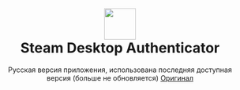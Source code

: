 <h1 align="center">
  <img src="https://raw.githubusercontent.com/Jessecar96/SteamDesktopAuthenticator/master/icon.png" height="64" width="64" />
  <br/>
  Steam Desktop Authenticator
</h1>
<p align="center">
  Русская версия приложения, использована последняя доступная версия (больше не обновляется)
  <a href="https://github.com/Jessecar96/SteamDesktopAuthenticator">Оригинал</a>
</p>
